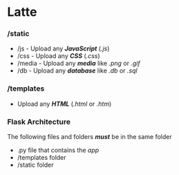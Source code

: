 # Latte

### /static
- /js - Upload any ***JavaScript*** (*.js*) 
- /css - Upload any ***CSS*** (*.css*) 
- /media - Upload any ***media*** like *.png* or *.gif*
- /db - Upload any ***database*** like *.db* or *.sql* 

### /templates

- Upload any ***HTML*** (*.html* or *.htm*) 

### Flask Architecture

The following files and folders ***must*** be in the same folder

- .py file that contains the *app*
- /templates folder
- /static folder
